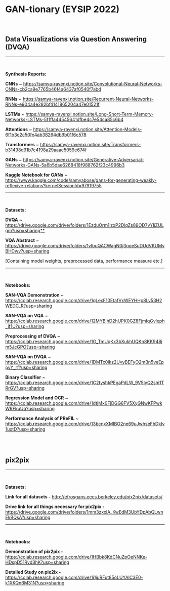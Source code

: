 # GAN-tionary (EYSIP 2022)

<br>

## Data Visualizations via Question Answering (DVQA)

---
<br>

**Synthesis Reports:**

**CNNs** ~ <https://samya-ravenxi.notion.site/Convolutional-Neural-Networks-CNNs-cb2ca9e7765b46f4a6437af0540f7abd>

**RNNs**  ~ <https://samya-ravenxi.notion.site/Recurrent-Neural-Networks-RNNs-e904a4e282bf4141865204a47e01521f>

**LSTMs** ~ <https://samya-ravenxi.notion.site/Long-Short-Term-Memory-Networks-LSTMs-5f1ffa44545641dfbe4c7e54ca85c6b4>

**Attentions** ~ <https://samya-ravenxi.notion.site/Attention-Models-6f1b3e2c50fe4ab38264db9b01f6c578>

**Transformers** ~ <https://samya-ravenxi.notion.site/Transformers-b31498d91b7c4198a29aaae5059e674f>

**GANs** ~ <https://samya-ravenxi.notion.site/Generative-Adversarial-Networks-GANs-5a6b5dae6268418f988762f23c4996b3>

**Kaggle Notebook for GANs** ~ <https://www.kaggle.com/code/samyabose/gans-for-generating-weakly-reflexive-relations?kernelSessionId=97919755>

---
<br>


**Datasets:**

**DVQA** ~ <https://drive.google.com/drive/folders/1EzduOrm1izxP2DlqZs89OD7vYIjZULgm?usp=sharing**>

**VQA Abstract** ~ <https://drive.google.com/drive/folders/1vIbuQACWagN0j3qoeSuDUdVKUMvBHCwv?usp=sharing>

[Containing model weights, preprocessed data, performance measure etc.]

---
<br>

**Notebooks:**

**SAN-VQA Demonstration** ~ <https://colab.research.google.com/drive/1gLexF10EtafVxWEYHHp8Lv53H2WEDC_R?usp=sharing>

**SAN-VQA on VQA** ~ <https://colab.research.google.com/drive/12MYBlhD2hUPK0GZ8FjmIqGvleph_jf1U?usp=sharing>

**Preprocessing of DVQA** ~ <https://colab.research.google.com/drive/1G_TmUqKx3bXukhUQKn8KK948jm5JcGPO?usp=sharing>

**SAN-VQA on DVQA** ~ <https://colab.research.google.com/drive/1DMTx0lkz2UvyBEFyO2mBn5veEppvY_rf?usp=sharing>

**Binary Classifier** ~ <https://colab.research.google.com/drive/1C2tyshkPEgaPdLW_9V5IyQ2shi1TRrGV?usp=sharing>

**Regression Model and OCR** ~ <https://colab.research.google.com/drive/1dtjMx0FjDGG8FV5XyGNwKFPwkWRFkuUq?usp=sharing>

**Performance Analysis of PReFIL** ~
<https://colab.research.google.com/drive/13bcnxXMIBO2ne69uJwhseFhDkIv1uxtD?usp=sharing>


<br>
<br>

## pix2pix

---
<br>

**Datasets:**

**Link for all datasets -** <http://efrosgans.eecs.berkeley.edu/pix2pix/datasets/>

**Drive link for all things necessary for pix2pix -** <https://drive.google.com/drive/folders/1mm3zxxlA_KwEdM3UbYDpAbQLwnEkBQsA?usp=sharing>

---
<br>


**Notebooks:**

**Demonstration of pix2pix -** <https://colab.research.google.com/drive/1HBbk8KdCNuZpOeNNKe-HDspD51Rvd3hK?usp=sharing>

**Detailed Study on pix2ix -** <https://colab.research.google.com/drive/1i1juRFut85oLUYAlC3E0-k1XKQn6M31N?usp=sharing>
